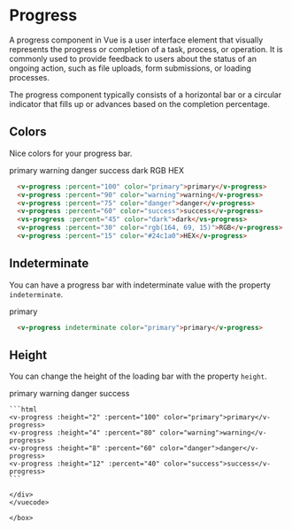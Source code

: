 # Progress

<box header>
    A progress component in Vue is a user interface element that visually represents the progress or completion of a task, process, or operation. It is commonly used to provide feedback to users about the status of an ongoing action, such as file uploads, form submissions, or loading processes.
    
The progress component typically consists of a horizontal bar or a circular indicator that fills up or advances based on the completion percentage. 

</box>


<box>

## Colors

Nice colors for your progress bar.

<vuecode md>
<div slot="demo">
  <v-progress :percent="100" color="primary">primary</v-progress>
  <v-progress :percent="90" color="warning">warning</v-progress>
  <v-progress :percent="75" color="danger">danger</v-progress>
  <vs-progress :percent="60" color="success">success</v-progress>
  <v-progress :percent="45" color="dark">dark</v-progress>
  <v-progress :percent="30" color="rgb(164, 69, 15)">RGB</v-progress>
  <v-progress :percent="15" color="#24c1a0">HEX</v-progress>
</div>
<div slot="code">

```html
  <v-progress :percent="100" color="primary">primary</v-progress>
  <v-progress :percent="90" color="warning">warning</v-progress>
  <v-progress :percent="75" color="danger">danger</v-progress>
  <v-progress :percent="60" color="success">success</v-progress>
  <vs-progress :percent="45" color="dark">dark</vs-progress>
  <v-progress :percent="30" color="rgb(164, 69, 15)">RGB</v-progress>
  <v-progress :percent="15" color="#24c1a0">HEX</v-progress>
```

</div>
</vuecode>

</box>


<box>

## Indeterminate

You can have a progress bar with indeterminate value with the property `indeterminate`.

<vuecode md>
<div slot="demo">
  <v-progress indeterminate color="primary">primary</v-progress>
</div>
<div slot="code">

```html
  <v-progress indeterminate color="primary">primary</v-progress>
```

</div>
</vuecode>

</box>


<box>

## Height

You can change the height of the loading bar with the property `height`.

<vuecode md>
<div slot="demo">
  <v-progress :height="2" :percent="100" color="primary">primary</v-progress>
  <v-progress :height="4" :percent="80" color="warning">warning</v-progress>
  <v-progress :height="8" :percent="60" color="danger">danger</v-progress>
  <v-progress :height="12" :percent="40" color="success">success</v-progress>
</div>
<div slot="code">

    ```html
    <v-progress :height="2" :percent="100" color="primary">primary</v-progress>
    <v-progress :height="4" :percent="80" color="warning">warning</v-progress>
    <v-progress :height="8" :percent="60" color="danger">danger</v-progress>
    <v-progress :height="12" :percent="40" color="success">success</v-progress>
    ```

    </div>
    </vuecode>

    </box>
